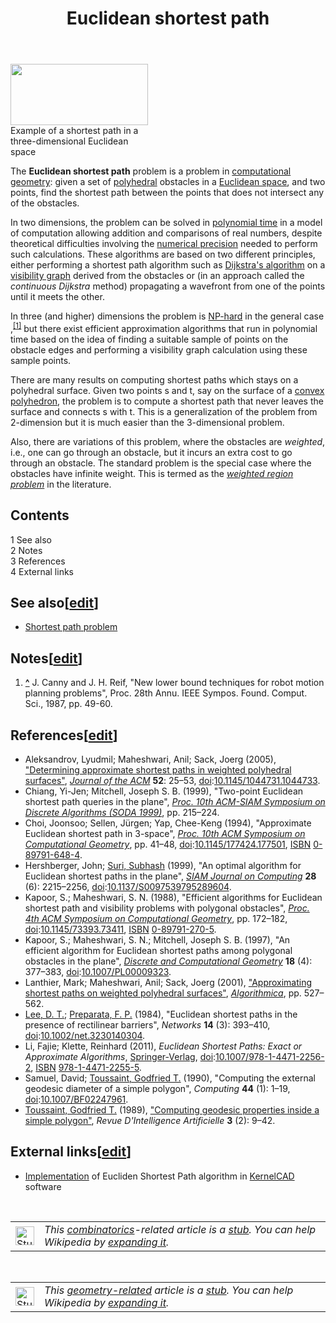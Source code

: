 ﻿---
lastrevid: 637647522
pageid: 10976022
canonicalurl: http://en.wikipedia.org/wiki/Euclidean_shortest_path
title: Euclidean shortest path
editurl: http://en.wikipedia.org/w/index.php?title=Euclidean_shortest_path&action=edit
length: 6314
contentmodel: wikitext
pagelanguage: en
touched: 2015-02-18T22:12:11Z
ns: 0
fullurl: http://en.wikipedia.org/wiki/Euclidean_shortest_path
---

<div class="thumb tright"><div class="thumbinner" style="width:222px;"><a href="/wiki/File:Euclidean_Shortest_Path_KernelCAD_Screenshot.jpg" class="image"><img alt="" src="//upload.wikimedia.org/wikipedia/en/thumb/0/0d/Euclidean_Shortest_Path_KernelCAD_Screenshot.jpg/220px-Euclidean_Shortest_Path_KernelCAD_Screenshot.jpg" width="220" height="98" class="thumbimage" srcset="//upload.wikimedia.org/wikipedia/en/0/0d/Euclidean_Shortest_Path_KernelCAD_Screenshot.jpg 1.5x, //upload.wikimedia.org/wikipedia/en/0/0d/Euclidean_Shortest_Path_KernelCAD_Screenshot.jpg 2x" data-file-width="226" data-file-height="101" /></a>  <div class="thumbcaption"><div class="magnify"><a href="/wiki/File:Euclidean_Shortest_Path_KernelCAD_Screenshot.jpg" class="internal" title="Enlarge"></a></div>Example of a shortest path in a three-dimensional Euclidean space</div></div></div>
<p>The <b>Euclidean shortest path</b> problem is a problem in <a href="/wiki/Computational_geometry" title="Computational geometry">computational geometry</a>: given a set of <a href="/wiki/Polyhedron" title="Polyhedron">polyhedral</a> obstacles in a <a href="/wiki/Euclidean_space" title="Euclidean space">Euclidean space</a>, and two points, find the shortest path between the points that does not intersect any of the obstacles.
</p><p>In two dimensions, the problem can be solved in <a href="/wiki/Polynomial_time" title="Polynomial time" class="mw-redirect">polynomial time</a> in a model of computation allowing addition and comparisons of real numbers, despite theoretical difficulties involving the <a href="/w/index.php?title=Numerical_precision&amp;action=edit&amp;redlink=1" class="new" title="Numerical precision (page does not exist)">numerical precision</a> needed to perform such calculations. These algorithms are based on two different principles, either performing a shortest path algorithm such as <a href="/wiki/Dijkstra%27s_algorithm" title="Dijkstra&#39;s algorithm">Dijkstra's algorithm</a> on a <a href="/wiki/Visibility_graph" title="Visibility graph">visibility graph</a> derived from the obstacles or (in an approach called the <i>continuous Dijkstra</i> method) propagating a wavefront from one of the points until it meets the other.
</p><p>In three (and higher) dimensions the problem is <a href="/wiki/NP-hard" title="NP-hard">NP-hard</a> in the general case
,<sup id="cite_ref-1" class="reference"><a href="#cite_note-1"><span>[</span>1<span>]</span></a></sup> but there exist efficient approximation algorithms that run in polynomial time based on the idea of finding a suitable sample of points on the obstacle edges and performing a visibility graph calculation using these sample points.
</p><p>There are many results on computing shortest paths which stays on a polyhedral surface. Given two points s and t, say on the surface
of a <a href="/wiki/Convex_polyhedron" title="Convex polyhedron" class="mw-redirect">convex polyhedron</a>, the problem is to compute a shortest path that never leaves the surface and connects s with t. 
This is a generalization of the problem from 2-dimension but it is much easier than the 3-dimensional problem.
</p><p>Also, there are variations of this problem, where the obstacles are <i>weighted</i>, i.e., one can go through an obstacle, but it incurs
an extra cost to go through an obstacle. The standard problem is the special case where the obstacles have infinite weight.  This is
termed as the <i><a href="/w/index.php?title=Weighted_region_problem&amp;action=edit&amp;redlink=1" class="new" title="Weighted region problem (page does not exist)">weighted region problem</a></i> in the literature.
</p>
<div id="toc" class="toc"><div id="toctitle"><h2>Contents</h2></div>
<ul>
<li class="toclevel-1 tocsection-1"><a href="#See_also"><span class="tocnumber">1</span> <span class="toctext">See also</span></a></li>
<li class="toclevel-1 tocsection-2"><a href="#Notes"><span class="tocnumber">2</span> <span class="toctext">Notes</span></a></li>
<li class="toclevel-1 tocsection-3"><a href="#References"><span class="tocnumber">3</span> <span class="toctext">References</span></a></li>
<li class="toclevel-1 tocsection-4"><a href="#External_links"><span class="tocnumber">4</span> <span class="toctext">External links</span></a></li>
</ul>
</div>

<h2><span class="mw-headline" id="See_also">See also</span><span class="mw-editsection"><span class="mw-editsection-bracket">[</span><a href="/w/index.php?title=Euclidean_shortest_path&amp;action=edit&amp;section=1" title="Edit section: See also">edit</a><span class="mw-editsection-bracket">]</span></span></h2>
<ul><li><a href="/wiki/Shortest_path_problem" title="Shortest path problem">Shortest path problem</a></li></ul>
<h2><span class="mw-headline" id="Notes">Notes</span><span class="mw-editsection"><span class="mw-editsection-bracket">[</span><a href="/w/index.php?title=Euclidean_shortest_path&amp;action=edit&amp;section=2" title="Edit section: Notes">edit</a><span class="mw-editsection-bracket">]</span></span></h2>
<div class="reflist" style="list-style-type: decimal;">
<ol class="references">
<li id="cite_note-1"><span class="mw-cite-backlink"><b><a href="#cite_ref-1">^</a></b></span> <span class="reference-text">
J. Canny and J. H. Reif, "New lower bound techniques for robot motion planning
problems", Proc. 28th Annu. IEEE Sympos. Found. Comput. Sci., 1987, pp.
49-60.</span>
</li>
</ol></div>
<h2><span class="mw-headline" id="References">References</span><span class="mw-editsection"><span class="mw-editsection-bracket">[</span><a href="/w/index.php?title=Euclidean_shortest_path&amp;action=edit&amp;section=3" title="Edit section: References">edit</a><span class="mw-editsection-bracket">]</span></span></h2>
<ul><li><span id="CITEREFAleksandrovMaheshwariSack2005" class="citation">Aleksandrov, Lyudmil; Maheshwari, Anil; Sack, Joerg (2005), <a rel="nofollow" class="external text" href="http://doi.acm.org/10.1145/1044731.1044733">"Determining approximate shortest paths in weighted polyhedral surfaces"</a>, <i><a href="/wiki/Journal_of_the_ACM" title="Journal of the ACM">Journal of the ACM</a></i> <b>52</b>: 25–53, <a href="/wiki/Digital_object_identifier" title="Digital object identifier">doi</a>:<a rel="nofollow" class="external text" href="//dx.doi.org/10.1145%2F1044731.1044733">10.1145/1044731.1044733</a></span><span title="ctx_ver=Z39.88-2004&amp;rfr_id=info%3Asid%2Fen.wikipedia.org%3AEuclidean+shortest+path&amp;rft.atitle=Determining+approximate+shortest+paths+in+weighted+polyhedral+surfaces&amp;rft.au=Aleksandrov%2C+Lyudmil&amp;rft.aufirst=Lyudmil&amp;rft.aulast=Aleksandrov&amp;rft.au=Maheshwari%2C+Anil&amp;rft.au=Sack%2C+Joerg&amp;rft.date=2005&amp;rft.genre=article&amp;rft_id=http%3A%2F%2Fdoi.acm.org%2F10.1145%2F1044731.1044733&amp;rft_id=info%3Adoi%2F10.1145%2F1044731.1044733&amp;rft.jtitle=Journal+of+the+ACM&amp;rft.pages=25-53&amp;rft_val_fmt=info%3Aofi%2Ffmt%3Akev%3Amtx%3Ajournal&amp;rft.volume=52" class="Z3988"><span style="display:none;">&#160;</span></span>.</li>
<li><span id="CITEREFChiangMitchell1999" class="citation">Chiang, Yi-Jen; Mitchell, Joseph S. B. (1999), "Two-point Euclidean shortest path queries in the plane", <a rel="nofollow" class="external text" href="http://portal.acm.org/citation.cfm?id=314500.314560"><i>Proc. 10th ACM-SIAM Symposium on Discrete Algorithms (SODA 1999)</i></a>, pp.&#160;215–224</span><span title="ctx_ver=Z39.88-2004&amp;rfr_id=info%3Asid%2Fen.wikipedia.org%3AEuclidean+shortest+path&amp;rft.atitle=Two-point+Euclidean+shortest+path+queries+in+the+plane&amp;rft.au=Chiang%2C+Yi-Jen&amp;rft.aufirst=Yi-Jen&amp;rft.aulast=Chiang&amp;rft.au=Mitchell%2C+Joseph+S.+B.&amp;rft.btitle=Proc.+10th+ACM-SIAM+Symposium+on+Discrete+Algorithms+%28SODA+1999%29&amp;rft.date=1999&amp;rft.genre=bookitem&amp;rft_id=http%3A%2F%2Fportal.acm.org%2Fcitation.cfm%3Fid%3D314500.314560&amp;rft.pages=215-224&amp;rft_val_fmt=info%3Aofi%2Ffmt%3Akev%3Amtx%3Abook" class="Z3988"><span style="display:none;">&#160;</span></span>.</li>
<li><span id="CITEREFChoiSellenYap1994" class="citation">Choi, Joonsoo; Sellen, Jürgen; Yap, Chee-Keng (1994), "Approximate Euclidean shortest path in 3-space", <i><a href="/wiki/Symposium_on_Computational_Geometry" title="Symposium on Computational Geometry">Proc. 10th ACM Symposium on Computational Geometry</a></i>, pp.&#160;41–48, <a href="/wiki/Digital_object_identifier" title="Digital object identifier">doi</a>:<a rel="nofollow" class="external text" href="//dx.doi.org/10.1145%2F177424.177501">10.1145/177424.177501</a>, <a href="/wiki/International_Standard_Book_Number" title="International Standard Book Number">ISBN</a>&#160;<a href="/wiki/Special:BookSources/0-89791-648-4" title="Special:BookSources/0-89791-648-4">0-89791-648-4</a></span><span title="ctx_ver=Z39.88-2004&amp;rfr_id=info%3Asid%2Fen.wikipedia.org%3AEuclidean+shortest+path&amp;rft.atitle=Approximate+Euclidean+shortest+path+in+3-space&amp;rft.au=Choi%2C+Joonsoo&amp;rft.aufirst=Joonsoo&amp;rft.aulast=Choi&amp;rft.au=Sellen%2C+J%C3%BCrgen&amp;rft.au=Yap%2C+Chee-Keng&amp;rft.btitle=Proc.+10th+ACM+Symposium+on+Computational+Geometry&amp;rft.date=1994&amp;rft.genre=bookitem&amp;rft_id=info%3Adoi%2F10.1145%2F177424.177501&amp;rft.isbn=0-89791-648-4&amp;rft.pages=41-48&amp;rft_val_fmt=info%3Aofi%2Ffmt%3Akev%3Amtx%3Abook" class="Z3988"><span style="display:none;">&#160;</span></span>.</li>
<li><span id="CITEREFHershbergerSuri1999" class="citation">Hershberger, John; <a href="/wiki/Subhash_Suri" title="Subhash Suri">Suri, Subhash</a> (1999), "An optimal algorithm for Euclidean shortest paths in the plane", <i><a href="/wiki/SIAM_Journal_on_Computing" title="SIAM Journal on Computing">SIAM Journal on Computing</a></i> <b>28</b> (6): 2215–2256, <a href="/wiki/Digital_object_identifier" title="Digital object identifier">doi</a>:<a rel="nofollow" class="external text" href="//dx.doi.org/10.1137%2FS0097539795289604">10.1137/S0097539795289604</a></span><span title="ctx_ver=Z39.88-2004&amp;rfr_id=info%3Asid%2Fen.wikipedia.org%3AEuclidean+shortest+path&amp;rft.atitle=An+optimal+algorithm+for+Euclidean+shortest+paths+in+the+plane&amp;rft.aufirst=John&amp;rft.au=Hershberger%2C+John&amp;rft.aulast=Hershberger&amp;rft.au=Suri%2C+Subhash&amp;rft.date=1999&amp;rft.genre=article&amp;rft_id=info%3Adoi%2F10.1137%2FS0097539795289604&amp;rft.issue=6&amp;rft.jtitle=SIAM+Journal+on+Computing&amp;rft.pages=2215-2256&amp;rft_val_fmt=info%3Aofi%2Ffmt%3Akev%3Amtx%3Ajournal&amp;rft.volume=28" class="Z3988"><span style="display:none;">&#160;</span></span>.</li>
<li><span id="CITEREFKapoorMaheshwari1988" class="citation">Kapoor, S.; Maheshwari, S. N. (1988), "Efficient algorithms for Euclidean shortest path and visibility problems with polygonal obstacles", <i><a href="/wiki/Symposium_on_Computational_Geometry" title="Symposium on Computational Geometry">Proc. 4th ACM Symposium on Computational Geometry</a></i>, pp.&#160;172–182, <a href="/wiki/Digital_object_identifier" title="Digital object identifier">doi</a>:<a rel="nofollow" class="external text" href="//dx.doi.org/10.1145%2F73393.73411">10.1145/73393.73411</a>, <a href="/wiki/International_Standard_Book_Number" title="International Standard Book Number">ISBN</a>&#160;<a href="/wiki/Special:BookSources/0-89791-270-5" title="Special:BookSources/0-89791-270-5">0-89791-270-5</a></span><span title="ctx_ver=Z39.88-2004&amp;rfr_id=info%3Asid%2Fen.wikipedia.org%3AEuclidean+shortest+path&amp;rft.atitle=Efficient+algorithms+for+Euclidean+shortest+path+and+visibility+problems+with+polygonal+obstacles&amp;rft.aufirst=S.&amp;rft.au=Kapoor%2C+S.&amp;rft.aulast=Kapoor&amp;rft.au=Maheshwari%2C+S.+N.&amp;rft.btitle=Proc.+4th+ACM+Symposium+on+Computational+Geometry&amp;rft.date=1988&amp;rft.genre=bookitem&amp;rft_id=info%3Adoi%2F10.1145%2F73393.73411&amp;rft.isbn=0-89791-270-5&amp;rft.pages=172-182&amp;rft_val_fmt=info%3Aofi%2Ffmt%3Akev%3Amtx%3Abook" class="Z3988"><span style="display:none;">&#160;</span></span>.</li>
<li><span id="CITEREFKapoorMaheshwariMitchell1997" class="citation">Kapoor, S.; Maheshwari, S. N.; Mitchell, Joseph S. B. (1997), "An efficient algorithm for Euclidean shortest paths among polygonal obstacles in the plane", <i><a href="/wiki/Discrete_and_Computational_Geometry" title="Discrete and Computational Geometry">Discrete and Computational Geometry</a></i> <b>18</b> (4): 377–383, <a href="/wiki/Digital_object_identifier" title="Digital object identifier">doi</a>:<a rel="nofollow" class="external text" href="//dx.doi.org/10.1007%2FPL00009323">10.1007/PL00009323</a></span><span title="ctx_ver=Z39.88-2004&amp;rfr_id=info%3Asid%2Fen.wikipedia.org%3AEuclidean+shortest+path&amp;rft.atitle=An+efficient+algorithm+for+Euclidean+shortest+paths+among+polygonal+obstacles+in+the+plane&amp;rft.aufirst=S.&amp;rft.au=Kapoor%2C+S.&amp;rft.aulast=Kapoor&amp;rft.au=Maheshwari%2C+S.+N.&amp;rft.au=Mitchell%2C+Joseph+S.+B.&amp;rft.date=1997&amp;rft.genre=article&amp;rft_id=info%3Adoi%2F10.1007%2FPL00009323&amp;rft.issue=4&amp;rft.jtitle=Discrete+and+Computational+Geometry&amp;rft.pages=377-383&amp;rft_val_fmt=info%3Aofi%2Ffmt%3Akev%3Amtx%3Ajournal&amp;rft.volume=18" class="Z3988"><span style="display:none;">&#160;</span></span>.</li>
<li><span id="CITEREFLanthierMaheshwariSack2001" class="citation">Lanthier, Mark; Maheshwari, Anil; Sack, Joerg (2001), <a rel="nofollow" class="external text" href="http://link.springer.de/link/service/journals/00453/contents/01/0027/">"Approximating shortest paths on weighted polyhedral surfaces"</a>, <i><a href="/wiki/Algorithmica" title="Algorithmica">Algorithmica</a></i>, pp.&#160;527–562</span><span title="ctx_ver=Z39.88-2004&amp;rfr_id=info%3Asid%2Fen.wikipedia.org%3AEuclidean+shortest+path&amp;rft.atitle=Approximating+shortest+paths+on+weighted+polyhedral+surfaces&amp;rft.aufirst=Mark&amp;rft.au=Lanthier%2C+Mark&amp;rft.aulast=Lanthier&amp;rft.au=Maheshwari%2C+Anil&amp;rft.au=Sack%2C+Joerg&amp;rft.btitle=Algorithmica&amp;rft.date=2001&amp;rft.genre=bookitem&amp;rft_id=http%3A%2F%2Flink.springer.de%2Flink%2Fservice%2Fjournals%2F00453%2Fcontents%2F01%2F0027%2F&amp;rft.pages=527-562&amp;rft_val_fmt=info%3Aofi%2Ffmt%3Akev%3Amtx%3Abook" class="Z3988"><span style="display:none;">&#160;</span></span>.</li>
<li><span id="CITEREFLeePreparata1984" class="citation"><a href="/wiki/Der-Tsai_Lee" title="Der-Tsai Lee">Lee, D. T.</a>; <a href="/wiki/Franco_P._Preparata" title="Franco P. Preparata">Preparata, F. P.</a> (1984), "Euclidean shortest paths in the presence of rectilinear barriers", <i>Networks</i> <b>14</b> (3): 393–410, <a href="/wiki/Digital_object_identifier" title="Digital object identifier">doi</a>:<a rel="nofollow" class="external text" href="//dx.doi.org/10.1002%2Fnet.3230140304">10.1002/net.3230140304</a></span><span title="ctx_ver=Z39.88-2004&amp;rfr_id=info%3Asid%2Fen.wikipedia.org%3AEuclidean+shortest+path&amp;rft.atitle=Euclidean+shortest+paths+in+the+presence+of+rectilinear+barriers&amp;rft.aufirst=D.+T.&amp;rft.aulast=Lee&amp;rft.au=Lee%2C+D.+T.&amp;rft.au=Preparata%2C+F.+P.&amp;rft.date=1984&amp;rft.genre=article&amp;rft_id=info%3Adoi%2F10.1002%2Fnet.3230140304&amp;rft.issue=3&amp;rft.jtitle=Networks&amp;rft.pages=393-410&amp;rft_val_fmt=info%3Aofi%2Ffmt%3Akev%3Amtx%3Ajournal&amp;rft.volume=14" class="Z3988"><span style="display:none;">&#160;</span></span>.</li>
<li><span id="CITEREFLiKlette2011" class="citation">Li, Fajie; Klette, Reinhard (2011), <i>Euclidean Shortest Paths: Exact or Approximate Algorithms</i>, <a href="/wiki/Springer-Verlag" title="Springer-Verlag" class="mw-redirect">Springer-Verlag</a>, <a href="/wiki/Digital_object_identifier" title="Digital object identifier">doi</a>:<a rel="nofollow" class="external text" href="//dx.doi.org/10.1007%2F978-1-4471-2256-2">10.1007/978-1-4471-2256-2</a>, <a href="/wiki/International_Standard_Book_Number" title="International Standard Book Number">ISBN</a>&#160;<a href="/wiki/Special:BookSources/978-1-4471-2255-5" title="Special:BookSources/978-1-4471-2255-5">978-1-4471-2255-5</a></span><span title="ctx_ver=Z39.88-2004&amp;rfr_id=info%3Asid%2Fen.wikipedia.org%3AEuclidean+shortest+path&amp;rft.aufirst=Fajie&amp;rft.au=Klette%2C+Reinhard&amp;rft.aulast=Li&amp;rft.au=Li%2C+Fajie&amp;rft.btitle=Euclidean+Shortest+Paths%3A+Exact+or+Approximate+Algorithms&amp;rft.date=2011&amp;rft.genre=book&amp;rft_id=info%3Adoi%2F10.1007%2F978-1-4471-2256-2&amp;rft.isbn=978-1-4471-2255-5&amp;rft.pub=Springer-Verlag&amp;rft_val_fmt=info%3Aofi%2Ffmt%3Akev%3Amtx%3Abook" class="Z3988"><span style="display:none;">&#160;</span></span>.</li>
<li><span id="CITEREFSamuelToussaint1990" class="citation">Samuel, David; <a href="/wiki/Godfried_Toussaint" title="Godfried Toussaint">Toussaint, Godfried T.</a> (1990), "Computing the external geodesic diameter of a simple polygon", <i>Computing</i> <b>44</b> (1): 1–19, <a href="/wiki/Digital_object_identifier" title="Digital object identifier">doi</a>:<a rel="nofollow" class="external text" href="//dx.doi.org/10.1007%2FBF02247961">10.1007/BF02247961</a></span><span title="ctx_ver=Z39.88-2004&amp;rfr_id=info%3Asid%2Fen.wikipedia.org%3AEuclidean+shortest+path&amp;rft.atitle=Computing+the+external+geodesic+diameter+of+a+simple+polygon&amp;rft.aufirst=David&amp;rft.aulast=Samuel&amp;rft.au=Samuel%2C+David&amp;rft.au=Toussaint%2C+Godfried+T.&amp;rft.date=1990&amp;rft.genre=article&amp;rft_id=info%3Adoi%2F10.1007%2FBF02247961&amp;rft.issue=1&amp;rft.jtitle=Computing&amp;rft.pages=1-19&amp;rft_val_fmt=info%3Aofi%2Ffmt%3Akev%3Amtx%3Ajournal&amp;rft.volume=44" class="Z3988"><span style="display:none;">&#160;</span></span>.</li>
<li><span id="CITEREFToussaint1989" class="citation"><a href="/wiki/Godfried_Toussaint" title="Godfried Toussaint">Toussaint, Godfried T.</a> (1989), <a rel="nofollow" class="external text" href="http://cgm.cs.mcgill.ca/~godfried/publications/geodesic.pdf">"Computing geodesic properties inside a simple polygon"</a>, <i>Revue D'Intelligence Artificielle</i> <b>3</b> (2): 9–42</span><span title="ctx_ver=Z39.88-2004&amp;rfr_id=info%3Asid%2Fen.wikipedia.org%3AEuclidean+shortest+path&amp;rft.atitle=Computing+geodesic+properties+inside+a+simple+polygon&amp;rft.aufirst=Godfried+T.&amp;rft.aulast=Toussaint&amp;rft.au=Toussaint%2C+Godfried+T.&amp;rft.date=1989&amp;rft.genre=article&amp;rft_id=http%3A%2F%2Fcgm.cs.mcgill.ca%2F~godfried%2Fpublications%2Fgeodesic.pdf&amp;rft.issue=2&amp;rft.jtitle=Revue+D%27Intelligence+Artificielle&amp;rft.pages=9-42&amp;rft_val_fmt=info%3Aofi%2Ffmt%3Akev%3Amtx%3Ajournal&amp;rft.volume=3" class="Z3988"><span style="display:none;">&#160;</span></span>.</li></ul>
<h2><span class="mw-headline" id="External_links">External links</span><span class="mw-editsection"><span class="mw-editsection-bracket">[</span><a href="/w/index.php?title=Euclidean_shortest_path&amp;action=edit&amp;section=4" title="Edit section: External links">edit</a><span class="mw-editsection-bracket">]</span></span></h2>
<ul><li> <a rel="nofollow" class="external text" href="http://www.dynoinsight.com/ESP.htm">Implementation</a> of Eucliden Shortest Path algorithm in <a href="/wiki/KernelCAD" title="KernelCAD">KernelCAD</a> software</li></ul>
<p><br />
</p>
<table class="metadata plainlinks stub" role="presentation" style="background:transparent"><tr><td><a href="/wiki/File:Encoder_Disc_(3-Bit).svg" class="image"><img alt="Stub icon" src="//upload.wikimedia.org/wikipedia/commons/thumb/9/9b/Encoder_Disc_%283-Bit%29.svg/30px-Encoder_Disc_%283-Bit%29.svg.png" width="30" height="30" srcset="//upload.wikimedia.org/wikipedia/commons/thumb/9/9b/Encoder_Disc_%283-Bit%29.svg/45px-Encoder_Disc_%283-Bit%29.svg.png 1.5x, //upload.wikimedia.org/wikipedia/commons/thumb/9/9b/Encoder_Disc_%283-Bit%29.svg/60px-Encoder_Disc_%283-Bit%29.svg.png 2x" data-file-width="284" data-file-height="284" /></a></td><td><i>This <a href="/wiki/Combinatorics" title="Combinatorics">combinatorics</a>-related article is a <a href="/wiki/Wikipedia:Stub" title="Wikipedia:Stub">stub</a>. You can help Wikipedia by <a class="external text" href="//en.wikipedia.org/w/index.php?title=Euclidean_shortest_path&amp;action=edit">expanding it</a>.</i><div class="plainlinks hlist navbar mini" style="position: absolute; right: 15px; display: none;"><ul><li class="nv-view"><a href="/wiki/Template:Combin-stub" title="Template:Combin-stub"><span title="View this template">v</span></a></li><li class="nv-talk"><a href="/wiki/Template_talk:Combin-stub" title="Template talk:Combin-stub"><span title="Discuss this template">t</span></a></li><li class="nv-edit"><a class="external text" href="//en.wikipedia.org/w/index.php?title=Template:Combin-stub&amp;action=edit"><span title="Edit this template">e</span></a></li></ul></div></td></tr></table>
<p><br />
</p>
<table class="metadata plainlinks stub" role="presentation" style="background:transparent"><tr><td><a href="/wiki/File:Dodecahedron.svg" class="image"><img alt="Stub icon" src="//upload.wikimedia.org/wikipedia/commons/thumb/a/a4/Dodecahedron.svg/30px-Dodecahedron.svg.png" width="30" height="30" srcset="//upload.wikimedia.org/wikipedia/commons/thumb/a/a4/Dodecahedron.svg/45px-Dodecahedron.svg.png 1.5x, //upload.wikimedia.org/wikipedia/commons/thumb/a/a4/Dodecahedron.svg/60px-Dodecahedron.svg.png 2x" data-file-width="300" data-file-height="300" /></a></td><td><i>This <a href="/wiki/Geometry" title="Geometry">geometry-related</a> article is a <a href="/wiki/Wikipedia:Stub" title="Wikipedia:Stub">stub</a>. You can help Wikipedia by <a class="external text" href="//en.wikipedia.org/w/index.php?title=Euclidean_shortest_path&amp;action=edit">expanding it</a>.</i><div class="plainlinks hlist navbar mini" style="position: absolute; right: 15px; display: none;"><ul><li class="nv-view"><a href="/wiki/Template:Geometry-stub" title="Template:Geometry-stub"><span title="View this template">v</span></a></li><li class="nv-talk"><a href="/wiki/Template_talk:Geometry-stub" title="Template talk:Geometry-stub"><span title="Discuss this template">t</span></a></li><li class="nv-edit"><a class="external text" href="//en.wikipedia.org/w/index.php?title=Template:Geometry-stub&amp;action=edit"><span title="Edit this template">e</span></a></li></ul></div></td></tr></table>
